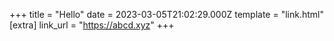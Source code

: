 +++
title = "Hello"
date = 2023-03-05T21:02:29.000Z
template = "link.html"
[extra]
link_url = "https://abcd.xyz"
+++